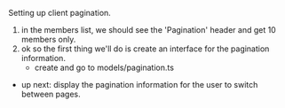 Setting up client pagination.
1. in the members list, we should see the 'Pagination' header and get 10 members only.
2. ok so the first thing we'll do is create an interface for the pagination information.
    * create and go to models/pagination.ts

* up next: display the pagination information for the user to switch between pages.